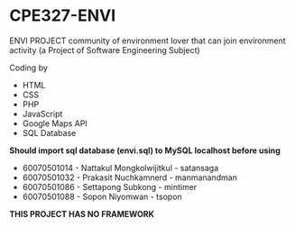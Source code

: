 # CPE327-ENVI
ENVI PROJECT
community of environment lover that can join environment activity
(a Project of Software Engineering Subject)

Coding by
- HTML
- CSS
- PHP
- JavaScript
- Google Maps API
- SQL Database

**Should import sql database (envi.sql) to MySQL localhost before using**

- 60070501014 - Nattakul Mongkolwijitkul - satansaga
- 60070501032 - Prakasit Nuchkamnerd - manmanandman
- 60070501086 - Settapong Subkong - mintimer
- 60070501088 - Sopon Niyomwan - tsopon

**THIS PROJECT HAS NO FRAMEWORK**
